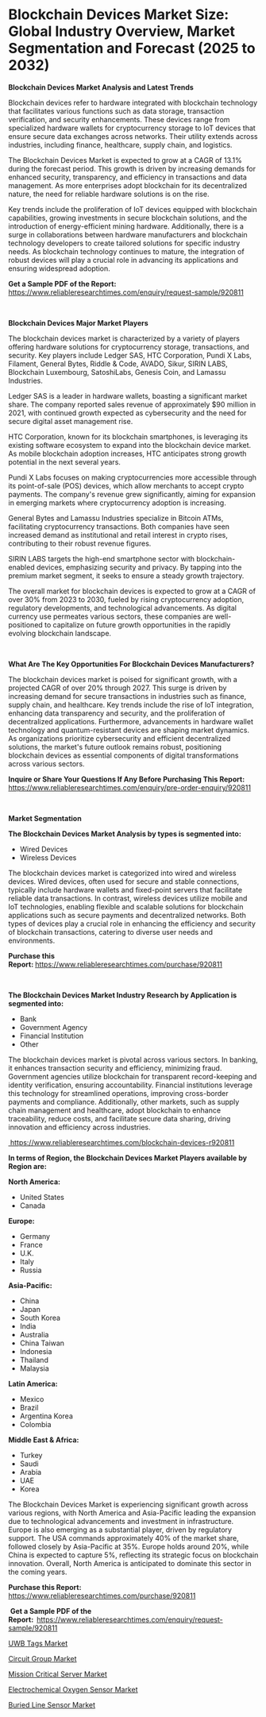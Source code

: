 <p><h1>Blockchain Devices Market Size: Global Industry Overview, Market Segmentation and Forecast (2025 to 2032)</h1></p><p><strong>Blockchain Devices Market Analysis and Latest Trends</strong></p>
<p><p>Blockchain devices refer to hardware integrated with blockchain technology that facilitates various functions such as data storage, transaction verification, and security enhancements. These devices range from specialized hardware wallets for cryptocurrency storage to IoT devices that ensure secure data exchanges across networks. Their utility extends across industries, including finance, healthcare, supply chain, and logistics.</p><p>The Blockchain Devices Market is expected to grow at a CAGR of 13.1% during the forecast period. This growth is driven by increasing demands for enhanced security, transparency, and efficiency in transactions and data management. As more enterprises adopt blockchain for its decentralized nature, the need for reliable hardware solutions is on the rise. </p><p>Key trends include the proliferation of IoT devices equipped with blockchain capabilities, growing investments in secure blockchain solutions, and the introduction of energy-efficient mining hardware. Additionally, there is a surge in collaborations between hardware manufacturers and blockchain technology developers to create tailored solutions for specific industry needs. As blockchain technology continues to mature, the integration of robust devices will play a crucial role in advancing its applications and ensuring widespread adoption.</p></p>
<p><strong>Get a Sample PDF of the Report:&nbsp;</strong> <a href="https://www.reliableresearchtimes.com/enquiry/request-sample/920811?utm_campaign=3047&utm_medium=2&utm_source=Github&utm_content=ia&utm_term=07032025&utm_id=blockchain-devices">https://www.reliableresearchtimes.com/enquiry/request-sample/920811</a></p>
<p>&nbsp;</p>
<p><strong>Blockchain Devices Major Market Players</strong></p>
<p><p>The blockchain devices market is characterized by a variety of players offering hardware solutions for cryptocurrency storage, transactions, and security. Key players include Ledger SAS, HTC Corporation, Pundi X Labs, Filament, General Bytes, Riddle & Code, AVADO, Sikur, SIRIN LABS, Blockchain Luxembourg, SatoshiLabs, Genesis Coin, and Lamassu Industries.</p><p>Ledger SAS is a leader in hardware wallets, boasting a significant market share. The company reported sales revenue of approximately $90 million in 2021, with continued growth expected as cybersecurity and the need for secure digital asset management rise.</p><p>HTC Corporation, known for its blockchain smartphones, is leveraging its existing software ecosystem to expand into the blockchain device market. As mobile blockchain adoption increases, HTC anticipates strong growth potential in the next several years.</p><p>Pundi X Labs focuses on making cryptocurrencies more accessible through its point-of-sale (POS) devices, which allow merchants to accept crypto payments. The company's revenue grew significantly, aiming for expansion in emerging markets where cryptocurrency adoption is increasing.</p><p>General Bytes and Lamassu Industries specialize in Bitcoin ATMs, facilitating cryptocurrency transactions. Both companies have seen increased demand as institutional and retail interest in crypto rises, contributing to their robust revenue figures.</p><p>SIRIN LABS targets the high-end smartphone sector with blockchain-enabled devices, emphasizing security and privacy. By tapping into the premium market segment, it seeks to ensure a steady growth trajectory.</p><p>The overall market for blockchain devices is expected to grow at a CAGR of over 30% from 2023 to 2030, fueled by rising cryptocurrency adoption, regulatory developments, and technological advancements. As digital currency use permeates various sectors, these companies are well-positioned to capitalize on future growth opportunities in the rapidly evolving blockchain landscape.</p></p>
<p>&nbsp;</p>
<p><strong>What Are The Key Opportunities For Blockchain Devices Manufacturers?</strong></p>
<p><p>The blockchain devices market is poised for significant growth, with a projected CAGR of over 20% through 2027. This surge is driven by increasing demand for secure transactions in industries such as finance, supply chain, and healthcare. Key trends include the rise of IoT integration, enhancing data transparency and security, and the proliferation of decentralized applications. Furthermore, advancements in hardware wallet technology and quantum-resistant devices are shaping market dynamics. As organizations prioritize cybersecurity and efficient decentralized solutions, the market's future outlook remains robust, positioning blockchain devices as essential components of digital transformations across various sectors.</p></p>
<p><strong>Inquire or Share Your Questions If Any Before Purchasing This Report:</strong> <a href="https://www.reliableresearchtimes.com/enquiry/pre-order-enquiry/920811?utm_campaign=3047&utm_medium=2&utm_source=Github&utm_content=ia&utm_term=07032025&utm_id=blockchain-devices">https://www.reliableresearchtimes.com/enquiry/pre-order-enquiry/920811</a></p>
<p>&nbsp;</p>
<p><strong>Market Segmentation</strong></p>
<p><strong>The Blockchain Devices Market Analysis by types is segmented into:</strong></p>
<p><ul><li>Wired Devices</li><li>Wireless Devices</li></ul></p>
<p><p>The blockchain devices market is categorized into wired and wireless devices. Wired devices, often used for secure and stable connections, typically include hardware wallets and fixed-point servers that facilitate reliable data transactions. In contrast, wireless devices utilize mobile and IoT technologies, enabling flexible and scalable solutions for blockchain applications such as secure payments and decentralized networks. Both types of devices play a crucial role in enhancing the efficiency and security of blockchain transactions, catering to diverse user needs and environments.</p></p>
<p><strong>Purchase this Report:&nbsp;</strong><a href="https://www.reliableresearchtimes.com/purchase/920811?utm_campaign=3047&utm_medium=2&utm_source=Github&utm_content=ia&utm_term=07032025&utm_id=blockchain-devices">https://www.reliableresearchtimes.com/purchase/920811</a></p>
<p>&nbsp;</p>
<p><strong>The Blockchain Devices Market Industry Research by Application is segmented into:</strong></p>
<p><ul><li>Bank</li><li>Government Agency</li><li>Financial Institution</li><li>Other</li></ul></p>
<p><p>The blockchain devices market is pivotal across various sectors. In banking, it enhances transaction security and efficiency, minimizing fraud. Government agencies utilize blockchain for transparent record-keeping and identity verification, ensuring accountability. Financial institutions leverage this technology for streamlined operations, improving cross-border payments and compliance. Additionally, other markets, such as supply chain management and healthcare, adopt blockchain to enhance traceability, reduce costs, and facilitate secure data sharing, driving innovation and efficiency across industries.</p></p>
<p><a href="https://www.reliableresearchtimes.com/blockchain-devices-r920811?utm_campaign=3047&utm_medium=2&utm_source=Github&utm_content=ia&utm_term=07032025&utm_id=blockchain-devices">&nbsp;https://www.reliableresearchtimes.com/blockchain-devices-r920811</a></p>
<p><strong>In terms of Region, the Blockchain Devices Market Players available by Region are:</strong></p>
<p>
    <p> <strong> North America: </strong>
        <ul>
            <li>United States</li>
            <li>Canada</li>
        </ul>
        </p> 
    <p> <strong> Europe: </strong>
        <ul>
            <li>Germany</li>
            <li>France</li>
            <li>U.K.</li>
            <li>Italy</li>
            <li>Russia</li>
        </ul>
        </p> 
    <p> <strong> Asia-Pacific: </strong>
        <ul>
            <li>China</li>
            <li>Japan</li>
            <li>South Korea</li>
            <li>India</li>
            <li>Australia</li>
            <li>China Taiwan</li>
            <li>Indonesia</li>
            <li>Thailand</li>
            <li>Malaysia</li>
        </ul>
        </p> 
    <p> <strong> Latin America: </strong>
        <ul>
            <li>Mexico</li>
            <li>Brazil</li>
            <li>Argentina Korea</li>
            <li>Colombia</li>
        </ul>
        </p> 
    <p> <strong> Middle East & Africa: </strong>
        <ul>
            <li>Turkey</li>
            <li>Saudi</li>
            <li>Arabia</li>
            <li>UAE</li>
            <li>Korea</li>
        </ul>
    </p>
    </p>
<p><p>The Blockchain Devices Market is experiencing significant growth across various regions, with North America and Asia-Pacific leading the expansion due to technological advancements and investment in infrastructure. Europe is also emerging as a substantial player, driven by regulatory support. The USA commands approximately 40% of the market share, followed closely by Asia-Pacific at 35%. Europe holds around 20%, while China is expected to capture 5%, reflecting its strategic focus on blockchain innovation. Overall, North America is anticipated to dominate this sector in the coming years.</p></p>
<p><strong>Purchase this Report: </strong><a href="https://www.reliableresearchtimes.com/purchase/920811?utm_campaign=3047&utm_medium=2&utm_source=Github&utm_content=ia&utm_term=07032025&utm_id=blockchain-devices">https://www.reliableresearchtimes.com/purchase/920811</a></p>
<p>&nbsp;<strong>Get a Sample PDF of the Report:&nbsp;&nbsp;</strong><a href="https://www.reliableresearchtimes.com/enquiry/request-sample/920811?utm_campaign=3047&utm_medium=2&utm_source=Github&utm_content=ia&utm_term=07032025&utm_id=blockchain-devices">https://www.reliableresearchtimes.com/enquiry/request-sample/920811</a></p>
<p><strong></strong></p>
<p><p><a href="https://www.linkedin.com/pulse/revenue-analysis-demand-forecast-uwb-tags-96-cagr-from-2025-8olvf?utm_campaign=3047&utm_medium=2&utm_source=Github&utm_content=ia&utm_term=07032025&utm_id=blockchain-devices">UWB Tags Market</a></p><p><a href="https://www.linkedin.com/pulse/annual-growth-circuit-group-market-67-cagr-revenue-trends-1qtef?utm_campaign=3047&utm_medium=2&utm_source=Github&utm_content=ia&utm_term=07032025&utm_id=blockchain-devices">Circuit Group Market</a></p><p><a href="https://www.linkedin.com/pulse/market-insights-mission-critical-server-71-cagr-from-2025-rjkpc?utm_campaign=3047&utm_medium=2&utm_source=Github&utm_content=ia&utm_term=07032025&utm_id=blockchain-devices">Mission Critical Server Market</a></p><p><a href="https://www.linkedin.com/pulse/comprehensive-market-analysis-electrochemical-oxygen-gwdxf?utm_campaign=3047&utm_medium=2&utm_source=Github&utm_content=ia&utm_term=07032025&utm_id=blockchain-devices">Electrochemical Oxygen Sensor Market</a></p><p><a href="https://www.linkedin.com/pulse/market-study-on113-cagr-forecast-from-2025-2032-offeringsignificant-hw6rf?utm_campaign=3047&utm_medium=2&utm_source=Github&utm_content=ia&utm_term=07032025&utm_id=blockchain-devices">Buried Line Sensor Market</a></p></p>